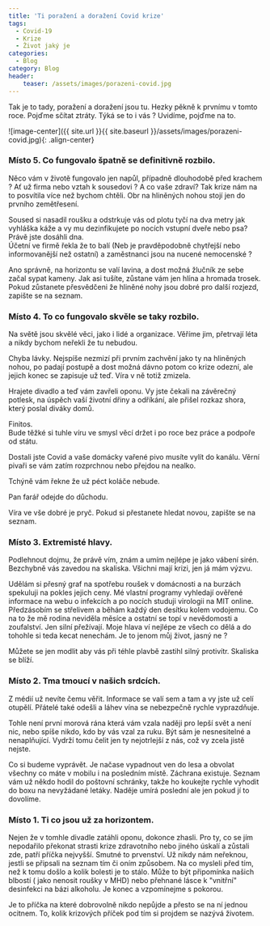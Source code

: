 ```yaml
---
title: 'Ti poražení a doražení Covid krize'
tags:
  - Covid-19 
  - Krize
  - Život jaký je
categories:
  - Blog
category: Blog
header:
    teaser: /assets/images/porazeni-covid.jpg    
---
```


Tak je to tady, poražení a doražení jsou tu. Hezky pěkně k prvnímu v tomto roce. Pojďme sčítat ztráty.  Týká se to i vás ?
Uvidíme, pojďme na to.

![image-center]({{ site.url }}{{ site.baseurl }}/assets/images/porazeni-covid.jpg){: .align-center}

### Místo 5. Co fungovalo špatně se definitivně rozbilo.
Něco vám v životě fungovalo jen napůl, případně dlouhodobě před krachem ? Ať už firma nebo vztah k sousedovi ? A co vaše zdraví?
Tak krize nám na to posvítila více než bychom chtěli. Obr na hliněných nohou stojí jen do prvního zemětřesení.

Soused si nasadil roušku a odstrkuje vás od plotu tyčí na dva metry jak vyhláška káže a vy mu dezinfikujete po nocích vstupní dveře nebo psa? Právě jste dosáhli dna.  
Účetní ve firmě řekla že to balí (Neb je pravděpodobně chytřejší nebo informovanější než ostatní) a zaměstnanci jsou na nucené nemocenské ?

Ano správně, na horizontu se valí lavina, a dost možná žlučník ze sebe začal sypat kameny.
Jak asi tušíte, zůstane vám jen hlína a hromada trosek.
Pokud zůstanete přesvědčeni že hliněné nohy jsou dobré pro další rozjezd, zapište se na seznam.

### Místo 4. To co fungovalo skvěle se taky rozbilo.
Na světě jsou skvělé věci, jako i lidé a organizace. Věříme jim, přetrvají léta a nikdy bychom neřekli že tu nebudou.

Chyba lávky. Nejspíše nezmizí při prvním zachvění jako ty na hliněných nohou, po padají postupě a dost možná dávno potom co krize odezní, ale jejich konec
se zapisuje už teď. Víra v ně totiž zmizela.

Hrajete divadlo a teď vám zavřeli oponu.
Vy jste čekali na závěrečný potlesk, na úspěch vaší životní dřiny a odříkání, ale přišel rozkaz shora, který poslal diváky domů.

Finitos.  
Bude těžké si tuhle víru ve smysl věcí držet i po roce bez práce a podpoře od státu.

Dostali jste Covid a vaše domácky vařené pivo musíte vylít do kanálu. Věrní pivaři se vám zatím rozprchnou nebo přejdou na nealko.

Tchýně vám řekne že už péct koláče nebude.

Pan farář odejde do důchodu.

Víra ve vše dobré je pryč. Pokud si přestanete hledat novou, zapište se na seznam.

### Místo 3. Extremisté hlavy.
Podlehnout dojmu, že právě vím, znám a umím nejlépe je jako vábení sirén. Bezchybně vás zavedou na skaliska.
Všichni mají krizi, jen já mám výzvu.

Udělám si přesný graf na spotřebu roušek v domácnosti a na burzách spekuluji na pokles jejich ceny.
Mé vlastní programy vyhledají ověřené informace na webu o infekcích a po nocích studuji virologii na MIT online.
Předzásobím se střelivem a běhám každý den desítku kolem vodojemu.
Co na to že mě rodina neviděla měsíce a ostatní se topí v nevědomosti a zoufalství. Jen silní přežívají.
Moje hlava ví nejlépe ze všech co dělá a do tohohle si teda kecat nenechám. Je to jenom můj život, jasný ne ?

Můžete se jen modlit aby vás při téhle plavbě zastihl silný protivítr. Skaliska se blíží.


### Místo 2. Tma tmoucí v našich srdcích.
Z médií už nevíte čemu věřit. Informace se valí sem a tam a vy jste už celí otupělí.
Přátelé také odešli a láhev vína se nebezpečně rychle vyprazdňuje.

Tohle není první morová rána která vám vzala naději pro lepší svět a není nic, nebo spíše nikdo, kdo by vás vzal za ruku.
Být sám je nesnesitelné a nenaplňující. Vydrží tomu čelit jen ty nejotrlejší z nás, což vy zcela jistě nejste.

Co si budeme vyprávět. Je načase vypadnout ven do lesa a obvolat všechny co máte v mobilu i na posledním místě. Záchrana existuje.
Seznam vám už někdo hodil do poštovní schránky, takže ho koukejte rychle vyhodit do boxu na nevyžádané letáky.
Naděje umírá poslední ale jen pokud jí to dovolíme. 

### Místo 1. Ti co jsou už za horizontem.
Nejen že v tomhle divadle zatáhli oponu, dokonce zhasli.
Pro ty, co se jím nepodařilo překonat strasti krize zdravotního nebo jiného úskalí a zůstali zde, patří příčka nejvyšší. Smutné to prvenství.
Už nikdy nám neřeknou, jestli se připsali na seznam tím či oním způsobem. Na co mysleli před tím, než k tomu došlo a kolik bolesti je to stálo.
Může to být připomínka našich blbostí ( jako nenosit roušky v MHD) nebo přehnané lásce k "vnitřní" desinfekci na bázi alkoholu.
Je konec a vzpomínejme s pokorou.

Je to příčka na které dobrovolně nikdo nepůjde a přesto se na ní jednou ocitnem. To, kolik krizových příček pod tím si projdem se nazývá životem.
